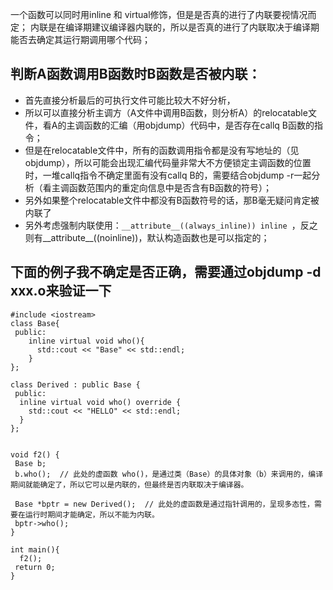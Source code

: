 一个函数可以同时用inline 和 virtual修饰，但是是否真的进行了内联要视情况而定；
内联是在编译期建议编译器内联的，所以是否真的进行了内联取决于编译期能否去确定其运行期调用哪个代码；

## 判断A函数调用B函数时B函数是否被内联：
- 首先直接分析最后的可执行文件可能比较大不好分析，
- 所以可以直接分析主调方（A文件中调用B函数，则分析A）的relocatable文件，看A的主调函数的汇编（用objdump）代码中，是否存在callq B函数的指令；
- 但是在relocatable文件中，所有的函数调用指令都是没有写地址的（见objdump），所以可能会出现汇编代码量非常大不方便锁定主调函数的位置时，一堆callq指令不确定里面有没有callq B的，需要结合objdump -r一起分析（看主调函数范围内的重定向信息中是否含有B函数的符号）；
- 另外如果整个relocatable文件中都没有B函数符号的话，那B毫无疑问肯定被内联了
- 另外考虑强制内联使用：`__attribute__((always_inline)) inline `，反之则有__attribute__((noinline))，默认构造函数也是可以指定的；





## 下面的例子我不确定是否正确，需要通过objdump -d xxx.o来验证一下
```
#include <iostream>
class Base{
 public:
    inline virtual void who(){
      std::cout << "Base" << std::endl;
    }
};

class Derived : public Base {
 public:
  inline virtual void who() override {
    std::cout << "HELLO" << std::endl;
  }
};


void f2() {
 Base b;
 b.who();  // 此处的虚函数 who()，是通过类（Base）的具体对象（b）来调用的，编译期间就能确定了，所以它可以是内联的，但最终是否内联取决于编译器。

 Base *bptr = new Derived();  // 此处的虚函数是通过指针调用的，呈现多态性，需要在运行时期间才能确定，所以不能为内联。
 bptr->who();
}

int main(){
  f2();
 return 0;	
}

```